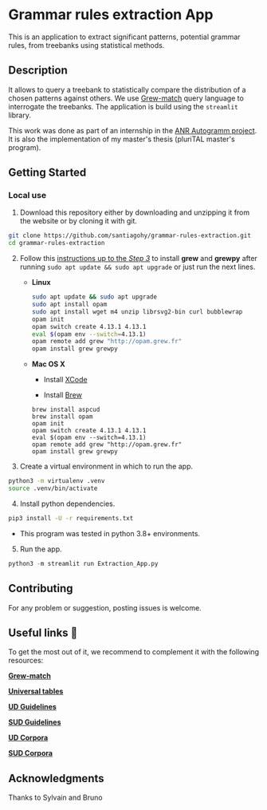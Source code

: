 # Grammar rules extraction App

This is an application to extract significant patterns, potential grammar rules, from treebanks using statistical methods.

## Description

It allows to query a treebank to statistically compare the distribution of a chosen patterns against others. 
We use [Grew-match](http://match.grew.fr/) query language to interrogate the treebanks. 
The application is build using the `streamlit` library. 


This work was done as part of an internship in the [ANR Autogramm project](https://autogramm.github.io/). It is also the implementation 
of my master's thesis (pluriTAL master's program).

## Getting Started

### Local use

1. Download this repository either by downloading and unzipping it from the website or by cloning it with git.

```bash
git clone https://github.com/santiagohy/grammar-rules-extraction.git
cd grammar-rules-extraction
```

2. Follow this [instructions up to the _Step 3_](https://grew.fr/usage/install/) to install **grew** and **grewpy** after running `sudo apt update && sudo apt upgrade` or just run the next lines.

    - **Linux**

      ```bash
      sudo apt update && sudo apt upgrade
      sudo apt install opam
      sudo apt install wget m4 unzip librsvg2-bin curl bubblewrap
      opam init
      opam switch create 4.13.1 4.13.1
      eval $(opam env --switch=4.13.1)
      opam remote add grew "http://opam.grew.fr"
      opam install grew grewpy
      ```

    - **Mac OS X**

      - Install [XCode](https://developer.apple.com/xcode/)

      - Install [Brew](https://brew.sh/)

      ```
      brew install aspcud
      brew install opam
      opam init
      opam switch create 4.13.1 4.13.1
      eval $(opam env --switch=4.13.1)
      opam remote add grew "http://opam.grew.fr"
      opam install grew grewpy
      ```

3. Create a virtual environment in which to run the app.

```bash
python3 -m virtualenv .venv
source .venv/bin/activate
```

4. Install python dependencies.

```bash
pip3 install -U -r requirements.txt
```
  - This program was tested in python 3.8+ environments.


5. Run the app.

```python
python3 -m streamlit run Extraction_App.py
```

## Contributing
For any problem or suggestion, posting issues is welcome.

## Useful links 🔗

To get the most out of it, we recommend to complement it with the following resources:

[**Grew-match**](http://match.grew.fr/)  

[**Universal tables**](http://tables.grew.fr/)

[**UD Guidelines**](https://universaldependencies.org/guidelines.html)

[**SUD Guidelines**](https://surfacesyntacticud.github.io/guidelines/u/)

[**UD Corpora**](https://universaldependencies.org/#download)

[**SUD Corpora**](https://surfacesyntacticud.github.io/data/)


## Acknowledgments

Thanks to Sylvain and Bruno
